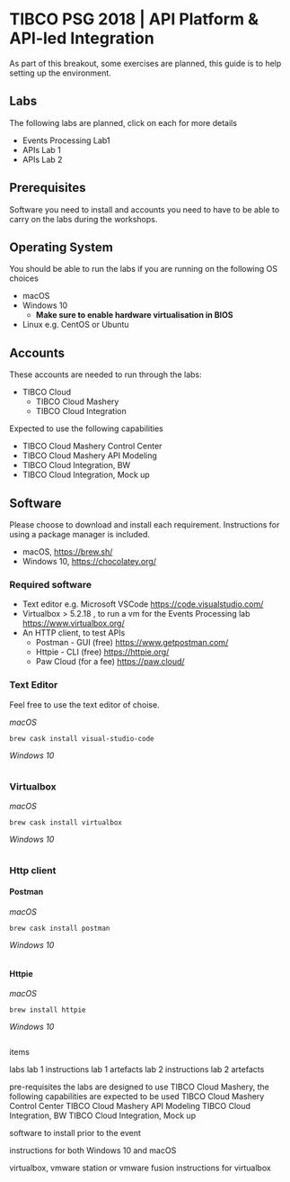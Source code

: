# TIBCO PSG 2018 | API Platform &amp; API-led Integration

As part of this breakout, some exercises are planned, this guide is to help setting up the environment.

## Labs
The following labs are planned, click on each for more details

 * Events Processing Lab1
 * APIs Lab 1
 * APIs Lab 2

## Prerequisites

Software you need to install and accounts you need to have to be able to carry on the labs during the workshops.

## Operating System
You should be able to run the labs if you are running on the following OS choices

* macOS
* Windows 10
  * **Make sure to enable hardware virtualisation in BIOS**
* Linux e.g. CentOS or Ubuntu

## Accounts

These accounts are needed to run through the labs:
* TIBCO Cloud
  * TIBCO Cloud Mashery
  * TIBCO Cloud Integration

Expected to use the following capabilities 
* TIBCO Cloud Mashery Control Center
* TIBCO Cloud Mashery API Modeling
* TIBCO Cloud Integration, BW
* TIBCO Cloud Integration, Mock up


## Software
Please choose to download and install each requirement. 
Instructions for using a package manager is included. 
* macOS, https://brew.sh/
* Windows 10, https://chocolatey.org/

### Required software
* Text editor e.g. Microsoft VSCode https://code.visualstudio.com/
* Virtualbox > 5.2.18 , to run a vm for the Events Processing lab https://www.virtualbox.org/
* An HTTP client, to test APIs
  * Postman - GUI (free)      https://www.getpostman.com/
  * Httpie - CLI  (free)      https://httpie.org/
  * Paw Cloud     (for a fee) https://paw.cloud/

### Text Editor 
Feel free to use the text editor of choise. 

_macOS_
```
brew cask install visual-studio-code
```
_Windows 10_
```

```

### Virtualbox 

_macOS_
```
brew cask install virtualbox
```
_Windows 10_
```

```

### Http client

#### Postman 
_macOS_
```
brew cask install postman
```
_Windows 10_
```

```

#### Httpie
_macOS_
```
brew install httpie
```
_Windows 10_
```

```


items

labs 
lab 1 instructions
lab 1 artefacts
lab 2 instructions
lab 2 artefacts 

pre-requisites 
the labs are designed to use TIBCO Cloud Mashery, the following capabilities are expected to be used 
TIBCO Cloud Mashery Control Center
TIBCO Cloud Mashery API Modeling
TIBCO Cloud Integration, BW
TIBCO Cloud Integration, Mock up

software to install prior to the event 

instructions for both Windows 10 and macOS 

virtualbox, vmware station or vmware fusion
instructions for virtualbox 
